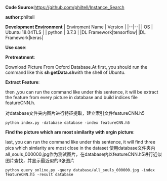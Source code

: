 
**Code Source**:https://github.com/philtell/Instance_Search

**author**:philtell

**Development Environment**
| Enviroment Name | Version |
|--|--|
| OS | Ubuntu 18.04TLS |
| python | 3.7.3 |
|DL Framework|tensorflow|
|DL Framework|keras|

**Use case**:

**Pretreatment**:

Download Picture From Oxford Database.At first, you should run the command like this **sh getData.sh**with the shell of Ubuntu.

**Extract Feature**:

then ,you can run the command like under this sentence, it will be extract the feature from every picture in database and build indices file featureCNN.h.

对database文件夹内图片进行特征提取，建立索引文件featureCNN.h5

`python index.py -database database -index featureCNN.h5`

**Find the picture which are most similarity with orgin picture**:

last, you can run the command like under this sentence, it will find three pics  which simlarity are most close in the dataset
使用database文件夹内all_souls_000000.jpg作为测试图片，在database内以featureCNN.h5进行近似图片查找，并显示最近似的3张图片

`python query_online.py -query database/all_souls_000000.jpg -index featureCNN.h5 -result database`



